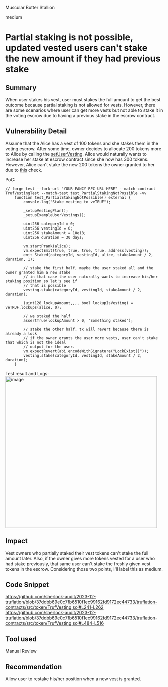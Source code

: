 Muscular Butter Stallion

medium

# Partial staking is not possible, updated vested users can't stake the new amount if they had previous stake

## Summary
When user stakes his vest, user must stakes the full amount to get the best outcome because partial staking is not allowed for vests. However, there are some scenarios where user can get more vests but not able to stake it in the voting escrow due to having  a previous stake in the escrow contract. 
## Vulnerability Detail
Assume that the Alice has a vest of 100 tokens and she stakes them in the voting escrow. After some time, owner decides to allocate 200 tokens more to Alice by calling the [setUserVesting](https://github.com/sherlock-audit/2023-12-truflation/blob/37ddbb69e0c7fb6510f1ec99162fd9172ec44733/truflation-contracts/src/token/TrufVesting.sol#L484C14-L487). Alice would naturally wants to increase her stake at escrow contract since she now has 300 tokens. However, Alice can't stake the new 200 tokens the owner granted to her due to [this](https://github.com/sherlock-audit/2023-12-truflation/blob/37ddbb69e0c7fb6510f1ec99162fd9172ec44733/truflation-contracts/src/token/TrufVesting.sol#L245-L247) check.

PoC:
```solidity
// forge test --fork-url "YOUR-FANCY-RPC-URL-HERE" --match-contract TrufVestingTest --match-test test_PartialStakingNotPossible -vv
    function test_PartialStakingNotPossible() external {
        console.log("Stake vesting to veTRUF");

        _setupVestingPlan();
        _setupExampleUserVestings();

        uint256 categoryId = 0;
        uint256 vestingId = 0;
        uint256 stakeAmount = 10e18;
        uint256 duration = 30 days;

        vm.startPrank(alice);
        vm.expectEmit(true, true, true, true, address(vesting));
        emit Staked(categoryId, vestingId, alice, stakeAmount / 2, duration, 1);

        // stake the first half, maybe the user staked all and the owner granted him a new stake
        // in that case the user naturally wants to increase his/her staking position so let's see if 
        // that is possible
        vesting.stake(categoryId, vestingId, stakeAmount / 2, duration);

        (uint128 lockupAmount,,,, bool lockupIsVesting) = veTRUF.lockups(alice, 0);

        // we staked the half
        assertTrue(lockupAmount > 0, "Something staked");

        // stake the other half, tx will revert because there is already a lock
        // if the owner grants the user more vests, user can't stake that which is not the ideal 
        // output for the user.
        vm.expectRevert(abi.encodeWithSignature("LockExist()"));
        vesting.stake(categoryId, vestingId, stakeAmount / 2, duration);
    } 
```

Test result and Logs:
<img width="484" alt="image" src="https://github.com/sherlock-audit/2023-12-truflation-mstpr/assets/120012681/c522bc96-84fe-498a-9499-8db1c95d79d0">

## Impact
Vest owners who partially staked their vest tokens can't stake the full amount later. Also, if the owner gives more tokens vested for a user who had stake previously, that same user can't stake the freshly given vest tokens in the escrow. Considering those two points, I'll label this as medium.
## Code Snippet
https://github.com/sherlock-audit/2023-12-truflation/blob/37ddbb69e0c7fb6510f1ec99162fd9172ec44733/truflation-contracts/src/token/TrufVesting.sol#L241-L262
https://github.com/sherlock-audit/2023-12-truflation/blob/37ddbb69e0c7fb6510f1ec99162fd9172ec44733/truflation-contracts/src/token/TrufVesting.sol#L484-L516
## Tool used

Manual Review

## Recommendation
Allow user to restake his/her position when a new vest is granted.